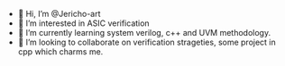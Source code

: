 - 👋 Hi, I’m @Jericho-art
- 👀 I’m interested in ASIC verification
- 🌱 I’m currently learning system verilog, c++ and UVM methodology.
- 💞️ I’m looking to collaborate on verification strageties, some project in cpp which charms me.

<!---
Jericho-art/Jericho-art is a ✨ special ✨ repository because its `README.md` (this file) appears on your GitHub profile.
You can click the Preview link to take a look at your changes.
--->
